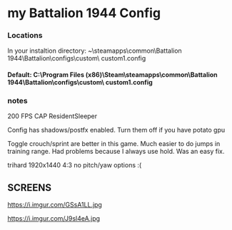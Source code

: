 # my Battalion 1944 Config

### Locations

In your instaltion directory: ~\steamapps\common\Battalion 1944\Battalion\configs\custom\ custom1.config


#### Default: C:\Program Files (x86)\Steam\steamapps\common\Battalion 1944\Battalion\configs\custom\ custom1.config


### notes

200 FPS CAP ResidentSleeper


Config has shadows/postfx enabled. Turn them off if you have potato gpu


Toggle crouch/sprint are better in this game. Much easier to do jumps in training range. Had problems because I always use hold. Was an easy fix.


trihard 1920x1440 4:3 no pitch/yaw options :(


## SCREENS

https://i.imgur.com/GSsA1LL.jpg

https://i.imgur.com/J9sl4eA.jpg

